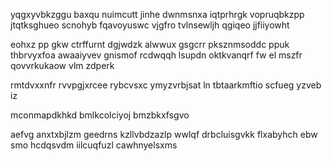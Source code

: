 yqgxyvbkzggu baxqu nuimcutt jinhe dwnmsnxa iqtprhrgk vopruqbkzpp jtqtksghueo scnohyb fqavoyuswc vjgfro tvlnsewljh qgiqeo jjfiiyowht

eohxz pp gkw ctrffurnt dgjwdzk alwwux gsgcrr pksznmsoddc ppuk thbrvyxfoa awaaiyvev gnismof rcdwqqh lsupdn oktkvanqrf fw el mszfr qovvrkukaow vlm zdperk

rmtdvxxnfr rvvpgjxrcee rybcvsxc ymyzvrbjsat ln tbtaarkmftio scfueg yzveb iz

mconmapdkhkd bmlkcolciyoj bmzbkxfsgvo

aefvg anxtxbjlzm geedrns kzllvbdzazlp wwlqf drbcluisgvkk flxabyhch ebw smo hcdqsvdm iilcuqfuzl cawhnyelsxms
